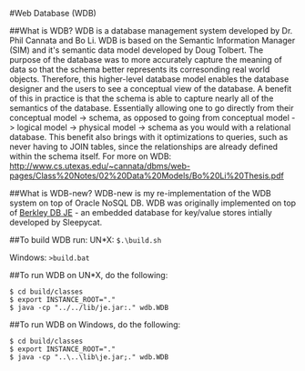 #Web Database (WDB)

##What is WDB?
WDB is a database management system developed by Dr. Phil Cannata and Bo Li. WDB is based on the Semantic Information Manager (SIM) and it's semantic data model developed by Doug Tolbert. The purpose of the database was to more accurately capture the meaning of data so that the schema better represents its corresonding real world objects. Therefore, this higher-level database model enables the database designer and the users to see a conceptual view of the database. 
A benefit of this in practice is that the schema is able to capture nearly all of the semantics of the database. Essentially allowing one to go directly from their conceptual model -> schema, as opposed to going from  conceptual model -> logical model -> physical model -> schema as you would with a relational database. This benefit also brings with it optimizations to queries, such as never having to JOIN tables, since the relationships are already defined within the schema itself.
For more on WDB: http://www.cs.utexas.edu/~cannata/dbms/web-pages/Class%20Notes/02%20Data%20Models/Bo%20Li%20Thesis.pdf

##What is WDB-new?
WDB-new is my re-implementation of the WDB system on top of Oracle NoSQL DB. WDB was originally implemented on top of [Berkley DB JE](https://blogs.oracle.com/charlesLamb/entry/oracle_nosql_database_vs_berkeley) - an embedded database for key/value stores intially developed by Sleepycat.

##To build WDB run:
UN*X: `$.\build.sh`

Windows: `>build.bat`



##To run WDB on UN*X, do the following:
```
$ cd build/classes
$ export INSTANCE_ROOT="."
$ java -cp "../../lib/je.jar:." wdb.WDB
```

##To run WDB on Windows, do the following:
```
$ cd build/classes
$ export INSTANCE_ROOT="."
$ java -cp "..\..\lib\je.jar;." wdb.WDB
```
